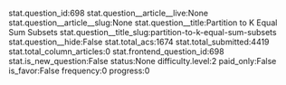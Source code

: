 stat.question_id:698
stat.question__article__live:None
stat.question__article__slug:None
stat.question__title:Partition to K Equal Sum Subsets
stat.question__title_slug:partition-to-k-equal-sum-subsets
stat.question__hide:False
stat.total_acs:1674
stat.total_submitted:4419
stat.total_column_articles:0
stat.frontend_question_id:698
stat.is_new_question:False
status:None
difficulty.level:2
paid_only:False
is_favor:False
frequency:0
progress:0
